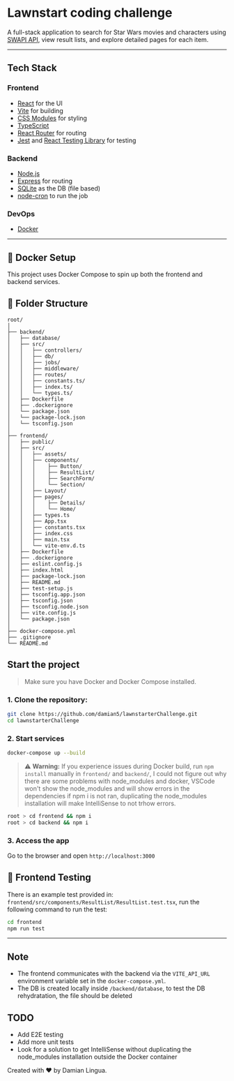 # Lawnstart coding challenge

A full-stack application to search for Star Wars movies and characters using [SWAPI API](https://swapi.tech/), view result lists, and explore detailed pages for each item.

---

## Tech Stack

### Frontend

- [React](https://reactjs.org/) for the UI
- [Vite](https://vitejs.dev/) for building
- [CSS Modules](https://github.com/css-modules/css-modules) for styling
- [TypeScript](https://www.typescriptlang.org/)
- [React Router](https://reactrouter.com/) for routing
- [Jest](https://jestjs.io/) and [React Testing Library](https://testing-library.com/) for testing

### Backend

- [Node.js](https://nodejs.org/)
- [Express](https://expressjs.com/) for routing
- [SQLite](https://www.sqlite.org/index.html) as the DB (file based)
- [node-cron](https://www.npmjs.com/package/node-cron) to run the job

### DevOps

- [Docker](https://www.docker.com/get-started/)

---

## 🐳 Docker Setup

This project uses Docker Compose to spin up both the frontend and backend services.

## 📁 Folder Structure

```
root/
│
├── backend/
│   ├── database/
│   ├── src/
│   │   ├── controllers/
│   │   ├── db/
│   │   ├── jobs/
│   │   ├── middleware/
│   │   ├── routes/
│   │   ├── constants.ts/
│   │   ├── index.ts/
│   │   └── types.ts/
│   ├── Dockerfile
│   ├── .dockerignore
│   └── package.json
│   └── package-lock.json
│   └── tsconfig.json
│
├── frontend/
│   ├── public/
│   ├── src/
│   │   ├── assets/
│   │   ├── components/
│   │   │    ├── Button/
│   │   │    ├── ResultList/
│   │   │    ├── SearchForm/
│   │   │    └── Section/
│   │   ├── Layout/
│   │   ├── pages/
│   │   │    ├── Details/
│   │   │    └── Home/
│   │   ├── types.ts
│   │   ├── App.tsx
│   │   ├── constants.tsx
│   │   ├── index.css
│   │   ├── main.tsx
│   │   └── vite-env.d.ts
│   ├── Dockerfile
│   ├── .dockerignore
│   ├── eslint.config.js
│   ├── index.html
│   ├── package-lock.json
│   ├── README.md
│   ├── test-setup.js
│   ├── tsconfig.app.json
│   ├── tsconfig.json
│   ├── tsconfig.node.json
│   ├── vite.config.js
│   └── package.json
│
├── docker-compose.yml
├── .gitignore
└── README.md
```

## Start the project

> Make sure you have Docker and Docker Compose installed.

### 1. Clone the repository:

```bash
git clone https://github.com/damian5/lawnstarterChallenge.git
cd lawnstarterChallenge
```

### 2. Start services

```bash
docker-compose up --build
```

> ⚠️ **Warning:** If you experience issues during Docker build, run `npm install` manually in `frontend/` and `backend/`, I could not figure out why there are some problems with node_modules and docker, VSCode won't show the node_modules and will show errors in the dependencies if npm i is not ran, duplicating the node_modules installation will make IntelliSense to not trhow errors.

```bash
root > cd frontend && npm i
root > cd backend && npm i
```

### 3. Access the app

Go to the browser and open `http://localhost:3000`

## 🧪 Frontend Testing

There is an example test provided in: `frontend/src/components/ResultList/ResultList.test.tsx`, run the following command to run the test:

```bash
cd frontend
npm run test
```

---

## Note

- The frontend communicates with the backend via the `VITE_API_URL` environment variable set in the `docker-compose.yml`.
- The DB is created locally inside `/backend/database`, to test the DB rehydratation, the file should be deleted

## TODO

- Add E2E testing
- Add more unit tests
- Look for a solution to get IntelliSense without duplicating the node_modules installation outside the Docker container

Created with ❤️ by Damian Lingua.
